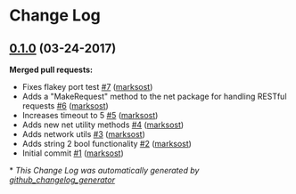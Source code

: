 # Change Log

## [0.1.0](https://github.com/marksost/go-utils/tree/0.1.0) (03-24-2017)
**Merged pull requests:**

- Fixes flakey port test [\#7](https://github.com/marksost/go-utils/pull/7) ([marksost](https://github.com/marksost))
- Adds a "MakeRequest" method to the net package for handling RESTful requests [\#6](https://github.com/marksost/go-utils/pull/6) ([marksost](https://github.com/marksost))
- Increases timeout to 5 [\#5](https://github.com/marksost/go-utils/pull/5) ([marksost](https://github.com/marksost))
- Adds new net utility methods [\#4](https://github.com/marksost/go-utils/pull/4) ([marksost](https://github.com/marksost))
- Adds network utils [\#3](https://github.com/marksost/go-utils/pull/3) ([marksost](https://github.com/marksost))
- Adds string 2 bool functionality [\#2](https://github.com/marksost/go-utils/pull/2) ([marksost](https://github.com/marksost))
- Initial commit [\#1](https://github.com/marksost/go-utils/pull/1) ([marksost](https://github.com/marksost))



\* *This Change Log was automatically generated by [github_changelog_generator](https://github.com/skywinder/Github-Changelog-Generator)*